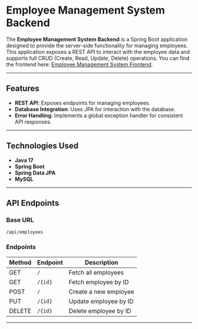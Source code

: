 # Employee Management System Backend

The **Employee Management System Backend** is a Spring Boot application designed to provide the server-side functionality for managing employees. This application exposes a REST API to interact with the employee data and supports full CRUD (Create, Read, Update, Delete) operations. You can find the frontend here: [Employee Management System Frontend](https://github.com/1GodLess5/employee-management-system-frontend).

---

## Features

- **REST API**: Exposes endpoints for managing employees.
- **Database Integration**: Uses JPA for interaction with the database.
- **Error Handling**: Implements a global exception handler for consistent API responses.

---

## Technologies Used

- **Java 17**
- **Spring Boot**
- **Spring Data JPA**
- **MySQL**

---
## API Endpoints

### Base URL
```
/api/employees
```

### Endpoints

| Method | Endpoint           | Description            |
|--------|--------------------|------------------------|
| GET    | `/`                | Fetch all employees    |
| GET    | `/{id}`            | Fetch employee by ID   |
| POST   | `/`                | Create a new employee  |
| PUT    | `/{id}`            | Update employee by ID  |
| DELETE | `/{id}`            | Delete employee by ID  |

---
